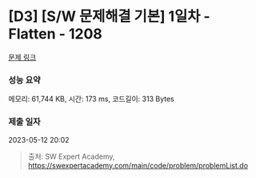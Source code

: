 # [D3] [S/W 문제해결 기본] 1일차 - Flatten - 1208 

[문제 링크](https://swexpertacademy.com/main/code/problem/problemDetail.do?contestProbId=AV139KOaABgCFAYh) 

### 성능 요약

메모리: 61,744 KB, 시간: 173 ms, 코드길이: 313 Bytes

### 제출 일자

2023-05-12 20:02



> 출처: SW Expert Academy, https://swexpertacademy.com/main/code/problem/problemList.do